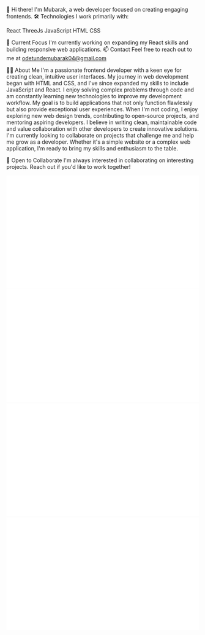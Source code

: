 👋 Hi there! I'm Mubarak, a web developer focused on creating engaging frontends.
🛠️ Technologies
I work primarily with:

React
ThreeJs
JavaScript
HTML
CSS

🔭 Current Focus
I'm currently working on expanding my React skills and building responsive web applications.
📫 Contact
Feel free to reach out to me at odetundemubarak04@gmail.com

👨‍💻 About Me
I'm a passionate frontend developer with a keen eye for creating clean, intuitive user interfaces. My journey in web development began with HTML and CSS, and I've since expanded my skills to include JavaScript and React.
I enjoy solving complex problems through code and am constantly learning new technologies to improve my development workflow. My goal is to build applications that not only function flawlessly but also provide exceptional user experiences.
When I'm not coding, I enjoy exploring new web design trends, contributing to open-source projects, and mentoring aspiring developers. I believe in writing clean, maintainable code and value collaboration with other developers to create innovative solutions.
I'm currently looking to collaborate on projects that challenge me and help me grow as a developer. Whether it's a simple website or a complex web application, I'm ready to bring my skills and enthusiasm to the table.

🤝 Open to Collaborate
I'm always interested in collaborating on interesting projects. Reach out if you'd like to work together!

![](https://raw.githubusercontent.com/blackingg/newly-created/master/generated/overview.svg#gh-dark-mode-only)![](https://raw.githubusercontent.com/blackingg/newly-created/master/generated/overview.svg#gh-light-mode-only)            ![](https://raw.githubusercontent.com/blackingg/newly-created/master/generated/languages.svg#gh-dark-mode-only)![](https://raw.githubusercontent.com/blackingg/newly-created/master/generated/languages.svg#gh-light-mode-only)

